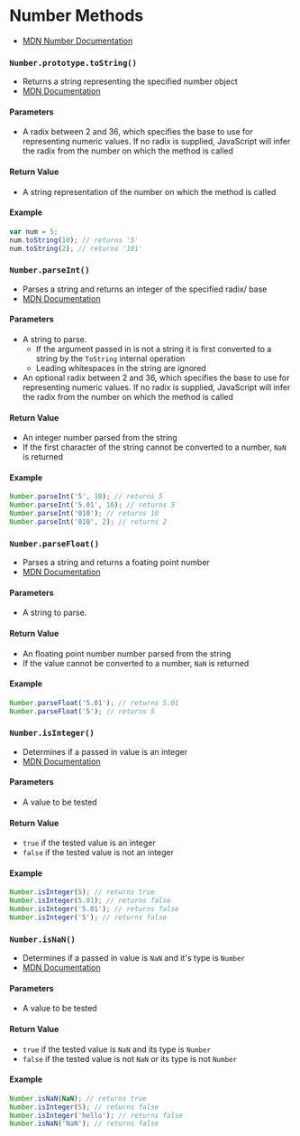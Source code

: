 # Number Methods

  * [MDN Number Documentation](https://developer.mozilla.org/en-US/docs/Web/JavaScript/Reference/Global_Objects/Number)

### `Number.prototype.toString()`

  * Returns a string representing the specified number object
  * [MDN Documentation](https://developer.mozilla.org/en-US/docs/Web/JavaScript/Reference/Global_Objects/Number/toString)

#### Parameters

  * A radix between 2 and 36, which specifies the base to use for representing numeric values. If no radix is supplied, JavaScript will infer the radix from the number on which the method is called

#### Return Value

  * A string representation of the number on which the method is called

#### Example

```JavaScript
var num = 5;
num.toString(10); // returns '5'
num.toString(2); // returns '101'
```

### `Number.parseInt()`

  * Parses a string and returns an integer of the specified radix/ base
  * [MDN Documentation](https://developer.mozilla.org/en-US/docs/Web/JavaScript/Reference/Global_Objects/Number/parseInt)

#### Parameters

  * A string to parse.
    * If the argument passed in is not a string it is first converted to a string by the `ToString` internal operation
    * Leading whitespaces in the string are ignored
  * An optional radix between 2 and 36, which specifies the base to use for representing numeric values. If no radix is supplied, JavaScript will infer the radix from the number on which the method is called

#### Return Value

  * An integer number parsed from the string
  * If the first character of the string cannot be converted to a number, `NaN` is returned

#### Example

```JavaScript
Number.parseInt('5', 10); // returns 5
Number.parseInt('5.01', 10); // returns 5
Number.parseInt('010'); // returns 10
Number.parseInt('010', 2); // returns 2
```

### `Number.parseFloat()`

  * Parses a string and returns a foating point number
  * [MDN Documentation](https://developer.mozilla.org/en-US/docs/Web/JavaScript/Reference/Global_Objects/Number/parseFloat)

#### Parameters

  * A string to parse.

#### Return Value

  * An floating point number number parsed from the string
  * If the value cannot be converted to a number, `NaN` is returned

#### Example

```JavaScript
Number.parseFloat('5.01'); // returns 5.01
Number.parseFloat('5'); // returns 5
```

### `Number.isInteger()`

  * Determines if a passed in value is an integer
  * [MDN Documentation](https://developer.mozilla.org/en-US/docs/Web/JavaScript/Reference/Global_Objects/Number/isInteger)

#### Parameters

  * A value to be tested

#### Return Value

  * `true` if the tested value is an integer
  * `false` if the tested value is not an integer

#### Example

```JavaScript
Number.isInteger(5); // returns true
Number.isInteger(5.01); // returns false
Number.isInteger('5.01'); // returns false
Number.isInteger('5'); // returns false
```

### `Number.isNaN()`

  * Determines if a passed in value is `NaN` and it's type is `Number`
  * [MDN Documentation](https://developer.mozilla.org/en-US/docs/Web/JavaScript/Reference/Global_Objects/Number/isNaN)

#### Parameters

  * A value to be tested

#### Return Value

  * `true` if the tested value is `NaN` and its type is `Number`
  * `false` if the tested value is not `NaN` or its type is not `Number`

#### Example

```JavaScript
Number.isNaN(NaN); // returns true
Number.isInteger(5); // returns false
Number.isInteger('hello'); // returns false
Number.isNaN('NaN'); // returns false
```
